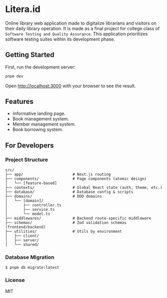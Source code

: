 # Litera.id
Online library web application made to digitalize librarians and visitors on their daily library operation.
It is made as a final project for college class of `Software Testing and Quality Assurance`.
This application prioritizes software testing suites within its development phase.

## Getting Started
First, run the development server:

```bash
pnpm dev
```

Open [http://localhost:3000](http://localhost:3000) with your browser to see the result.

## Features
- Informative landing page.
- Book management system.
- Member management system.
- Book borrowing system.

## For Developers
### Project Structure
```
src/
├── app/                      # Next.js routing
├── components/               # Page components (atomic design)
│   └── [feature-based]   
├── contexts/                 # Global React state (auth, theme, etc.)
├── database/                 # Database config & scripts
├── domains/                  # DDD domains
│   └── [domain]/
│       ├── controller.ts
│       ├── service.ts
│       └── model.ts
├── middlewares/              # Backend route-specific middleware
├── schemas/                  # Zod validation schemas (frontend/backend)
├── utilities/                # Utils by environment
│   ├── client/
│   ├── server/
│   └── shared/

```

### Database Migration
```
$ pnpm db migrate:latest
```

### License
MIT
